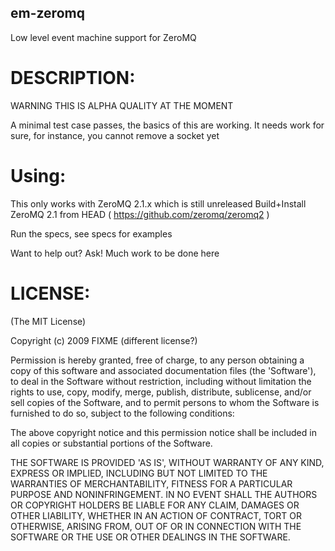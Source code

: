 ## em-zeromq ##

Low level event machine support for ZeroMQ

# DESCRIPTION: #

WARNING THIS IS ALPHA QUALITY AT THE MOMENT

A minimal test case passes, the basics of this are working.
It needs work for sure, for instance, you cannot remove a socket yet


# Using: #

This only works with ZeroMQ 2.1.x which is still unreleased
Build+Install ZeroMQ 2.1 from HEAD ( https://github.com/zeromq/zeromq2 ) 

Run the specs, see specs for examples

Want to help out? Ask! Much work to be done here

# LICENSE: #

(The MIT License)

Copyright (c) 2009 FIXME (different license?)

Permission is hereby granted, free of charge, to any person obtaining
a copy of this software and associated documentation files (the
'Software'), to deal in the Software without restriction, including
without limitation the rights to use, copy, modify, merge, publish,
distribute, sublicense, and/or sell copies of the Software, and to
permit persons to whom the Software is furnished to do so, subject to
the following conditions:

The above copyright notice and this permission notice shall be
included in all copies or substantial portions of the Software.

THE SOFTWARE IS PROVIDED 'AS IS', WITHOUT WARRANTY OF ANY KIND,
EXPRESS OR IMPLIED, INCLUDING BUT NOT LIMITED TO THE WARRANTIES OF
MERCHANTABILITY, FITNESS FOR A PARTICULAR PURPOSE AND NONINFRINGEMENT.
IN NO EVENT SHALL THE AUTHORS OR COPYRIGHT HOLDERS BE LIABLE FOR ANY
CLAIM, DAMAGES OR OTHER LIABILITY, WHETHER IN AN ACTION OF CONTRACT,
TORT OR OTHERWISE, ARISING FROM, OUT OF OR IN CONNECTION WITH THE
SOFTWARE OR THE USE OR OTHER DEALINGS IN THE SOFTWARE.
